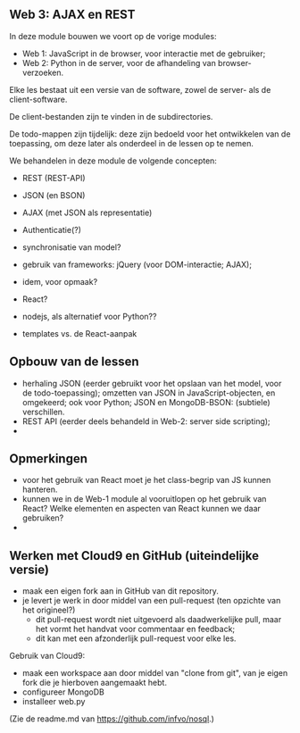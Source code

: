 ## Web 3: AJAX en REST

In deze module bouwen we voort op de vorige modules:

* Web 1: JavaScript in de browser, voor interactie met de gebruiker;
* Web 2: Python in de server, voor de afhandeling van browser-verzoeken.

Elke les bestaat uit een versie van de software, zowel de server- als de client-software.

De client-bestanden zijn te vinden in de subdirectories.

De todo-mappen zijn tijdelijk: deze zijn bedoeld voor het ontwikkelen van de toepassing, om deze later als onderdeel in de lessen op te nemen.

We behandelen in deze module de volgende concepten:

* REST (REST-API)
* JSON (en BSON)
* AJAX (met JSON als representatie)
* Authenticatie(?)
* synchronisatie van model?

* gebruik van frameworks: jQuery (voor DOM-interactie; AJAX);
* idem, voor opmaak?
* React?
* nodejs, als alternatief voor Python??

* templates vs. de React-aanpak

## Opbouw van de lessen

* herhaling JSON (eerder gebruikt voor het opslaan van het model, voor de todo-toepassing); omzetten van JSON in JavaScript-objecten, en omgekeerd; ook voor Python; JSON en MongoDB-BSON: (subtiele) verschillen.
* REST API (eerder deels behandeld in Web-2: server side scripting);
* 

## Opmerkingen

* voor het gebruik van React moet je het class-begrip van JS kunnen hanteren.
* kunnen we in de Web-1 module al vooruitlopen op het gebruik van React? Welke elementen en aspecten van React kunnen we daar gebruiken?
* 

## Werken met Cloud9 en GitHub (uiteindelijke versie)

* maak een eigen fork aan in GitHub van dit repository.
* je levert je werk in door middel van een pull-request (ten opzichte van het origineel?)
    * dit pull-request wordt niet uitgevoerd als daadwerkelijke pull, maar het vormt het handvat voor commentaar en feedback;
    * dit kan met een afzonderlijk pull-request voor elke les.

Gebruik van Cloud9:

* maak een workspace aan door middel van "clone from git", van je eigen fork die je hierboven aangemaakt hebt.
* configureer MongoDB
* installeer web.py

(Zie de readme.md van https://github.com/infvo/nosql.)
